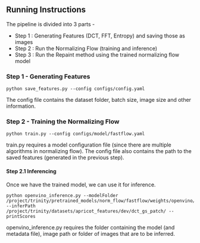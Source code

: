 ## Running Instructions

The pipeline is divided into 3 parts - 

- Step 1 : Generating Features (DCT, FFT, Entropy) and saving those as images
- Step 2 : Run the Normalizing Flow (training and inference)
- Step 3 : Run the Repaint method using the trained normalizing flow model

### Step 1 - Generating Features

```
python save_features.py --config configs/config.yaml
```
The config file contains the dataset folder, batch size, image size and other information.

### Step 2 - Training the Normalizing Flow

```
python train.py --config configs/model/fastflow.yaml
```
train.py requires a model configuration file (since there are multiple algorithms in normalizing flow). The config file also contains the path to the saved features (generated in the previous step).

#### Step 2.1 Inferencing

Once we have the trained model, we can use it for inference. 

```
python openvino_inference.py --modelFolder /project/trinity/pretrained_models/norm_flow/fastflow/weights/openvino/ --inferPath /project/trinity/datasets/apricot_features/dev/dct_gs_patch/ --printScores
```

openvino_inference.py requires the folder containing the model (and metadata file), image path or folder of images that are to be inferred.
